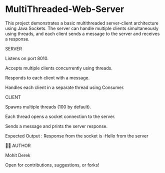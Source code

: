 # MultiThreaded-Web-Server
This project demonstrates a basic multithreaded server-client architecture using Java Sockets. The server can handle multiple clients simultaneously using threads, and each client sends a message to the server and receives a response.

SERVER

Listens on port 8010.

Accepts multiple clients concurrently using threads.

Responds to each client with a message.

Handles each client in a separate thread using Consumer<Socket>.


CLIENT

Spawns multiple threads (100 by default).

Each thread opens a socket connection to the server.

Sends a message and prints the server response.

Expected Output : Response from the socket is :Hello from the server


👨‍💻 AUTHOR

Mohit Derek

Open for contributions, suggestions, or forks!



